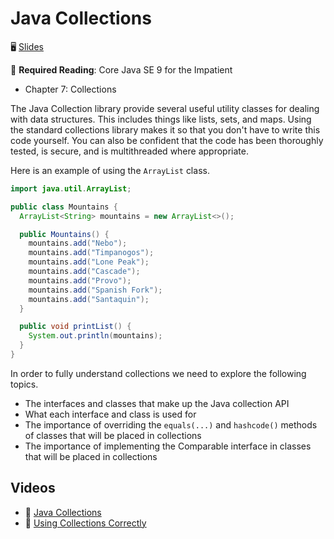 # Java Collections

🖥️ [Slides](https://docs.google.com/presentation/d/1yAxwkW1qClRlFBxAokyBvfDhuTI6LXmA/edit?usp=sharing&ouid=114081115660452804792&rtpof=true&sd=true)

📖 **Required Reading**: Core Java SE 9 for the Impatient

- Chapter 7: Collections

The Java Collection library provide several useful utility classes for dealing with data structures. This includes things like lists, sets, and maps. Using the standard collections library makes it so that you don't have to write this code yourself. You can also be confident that the code has been thoroughly tested, is secure, and is multithreaded where appropriate.

Here is an example of using the `ArrayList` class.

```java
import java.util.ArrayList;

public class Mountains {
  ArrayList<String> mountains = new ArrayList<>();

  public Mountains() {
    mountains.add("Nebo");
    mountains.add("Timpanogos");
    mountains.add("Lone Peak");
    mountains.add("Cascade");
    mountains.add("Provo");
    mountains.add("Spanish Fork");
    mountains.add("Santaquin");
  }

  public void printList() {
    System.out.println(mountains);
  }
}
```

In order to fully understand collections we need to explore the following topics.

- The interfaces and classes that make up the Java collection API
- What each interface and class is used for
- The importance of overriding the `equals(...)` and `hashcode()` methods of classes that will be placed in collections
- The importance of implementing the Comparable interface in classes that will be placed in collections

## Videos

- 🎥 [Java Collections](https://byu.hosted.panopto.com/Panopto/Pages/Viewer.aspx?id=7f2f800e-d46e-4ce4-8839-ad5f011fa7a1&start=0)
- 🎥 [Using Collections Correctly](https://byu.hosted.panopto.com/Panopto/Pages/Viewer.aspx?id=bea26db3-5825-4df2-9ba0-ad5f01260f7e&start=0)
